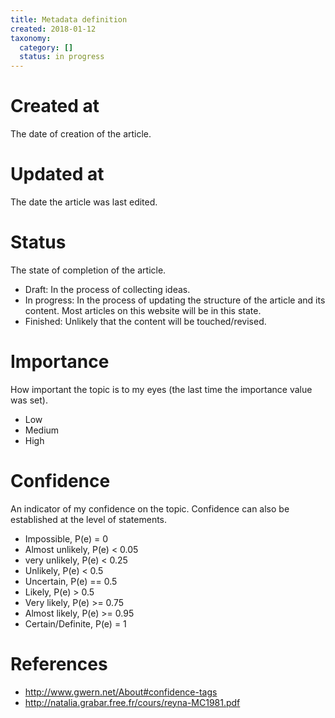 ```yaml
---
title: Metadata definition
created: 2018-01-12
taxonomy:
  category: []
  status: in progress
---
```


# Created at
The date of creation of the article.

# Updated at
The date the article was last edited.

# Status
The state of completion of the article.

* Draft: In the process of collecting ideas.
* In progress: In the process of updating the structure of the article and its content. Most articles on this website will be in this state.
* Finished: Unlikely that the content will be touched/revised.

# Importance
How important the topic is to my eyes (the last time the importance value was set).

* Low
* Medium
* High

# Confidence
An indicator of my confidence on the topic. Confidence can also be established at the level of statements.

* Impossible, P(e) = 0
* Almost unlikely, P(e) < 0.05
* very unlikely, P(e) < 0.25
* Unlikely, P(e) < 0.5
* Uncertain, P(e) == 0.5
* Likely, P(e) > 0.5
* Very likely, P(e) >= 0.75
* Almost likely, P(e) >= 0.95
* Certain/Definite, P(e) = 1

# References
* http://www.gwern.net/About#confidence-tags
* http://natalia.grabar.free.fr/cours/reyna-MC1981.pdf
